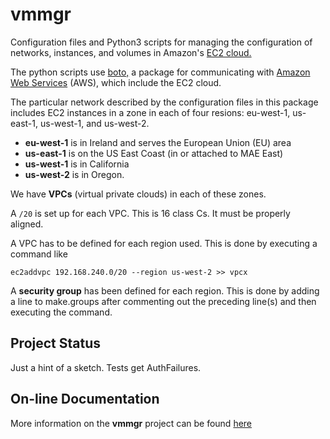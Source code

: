# vmmgr

Configuration files and Python3 scripts for managing the configuration
of networks, instances, and volumes in Amazon's
[EC2 cloud.](https://aws.amazon.com/ec2)

The python scripts use
[boto,](https://github.com/boto/boto3)
a package for communicating with
[Amazon Web Services](https://aws.amazon.com)
(AWS), which include the EC2 cloud.

The particular network described by the configuration files in this
package includes
EC2 instances in a zone in each of four resions:
eu-west-1, us-east-1, us-west-1, and us-west-2.

* **eu-west-1** is in Ireland and serves the European Union (EU) area
* **us-east-1** is on the US East Coast (in or attached to MAE East)
* **us-west-1** is in California
* **us-west-2** is in Oregon.

We have **VPCs** (virtual private clouds) in each of these zones.

A `/20` is set up for each VPC.  This is 16 class Cs.  It must be properly
aligned.

A VPC has to be defined for each region used.  This is done by executing
a command like

	ec2addvpc 192.168.240.0/20 --region us-west-2 >> vpcx

A **security group** has been defined for each region.  This is done by
adding a line to make.groups after commenting out the preceding line(s)
and then executing the command.

## Project Status

Just a hint of a sketch.  Tests get AuthFailures.

## On-line Documentation

More information on the **vmmgr** project can be found
[here](https://jddixon.github.io/vmmgr)
